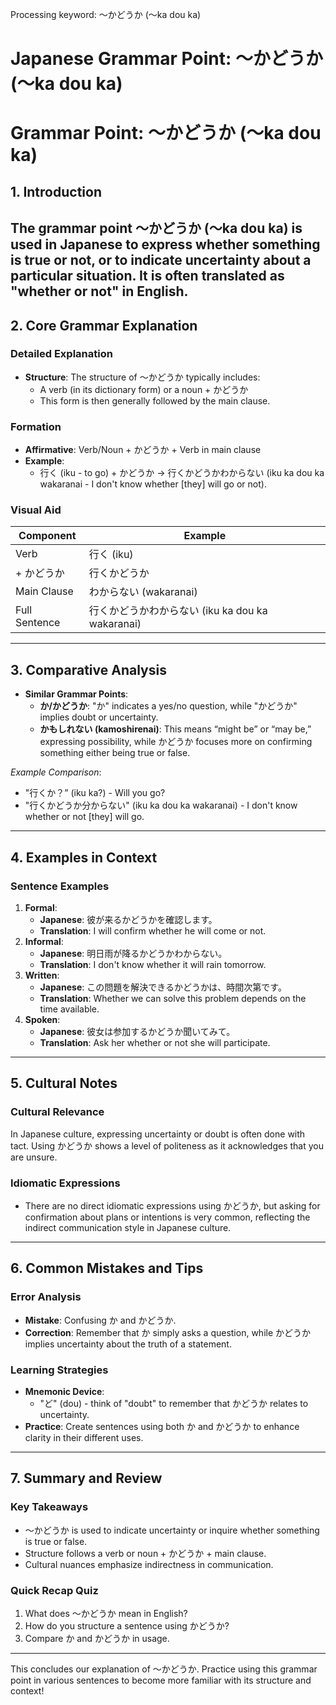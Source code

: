 Processing keyword: ～かどうか (〜ka dou ka)
# Japanese Grammar Point: ～かどうか (〜ka dou ka)
# Grammar Point: 〜かどうか (〜ka dou ka)
## 1. Introduction
The grammar point 〜かどうか (〜ka dou ka) is used in Japanese to express whether something is true or not, or to indicate uncertainty about a particular situation. It is often translated as "whether or not" in English.
---
## 2. Core Grammar Explanation
### Detailed Explanation
- **Structure**: The structure of 〜かどうか typically includes:
  - A verb (in its dictionary form) or a noun + かどうか
  - This form is then generally followed by the main clause.
### Formation
- **Affirmative**: Verb/Noun + かどうか + Verb in main clause
- **Example**: 
  - 行く (iku - to go) + かどうか → 行くかどうかわからない (iku ka dou ka wakaranai - I don't know whether [they] will go or not).
### Visual Aid
| Component   | Example                          |
|-------------|----------------------------------|
| Verb        | 行く (iku)                       |
| + かどうか  | 行くかどうか                     |
| Main Clause | わからない (wakaranai)          |
| Full Sentence | 行くかどうかわからない (iku ka dou ka wakaranai) |
---
## 3. Comparative Analysis
- **Similar Grammar Points**:
  - **か/かどうか**: "か" indicates a yes/no question, while "かどうか" implies doubt or uncertainty.
  - **かもしれない (kamoshirenai)**: This means “might be” or “may be,” expressing possibility, while かどうか focuses more on confirming something either being true or false.
  
*Example Comparison*:
- "行くか？” (iku ka?) - Will you go?
- "行くかどうか分からない" (iku ka dou ka wakaranai) - I don't know whether or not [they] will go.
---
## 4. Examples in Context
### Sentence Examples
1. **Formal**:
   - **Japanese**: 彼が来るかどうかを確認します。
   - **Translation**: I will confirm whether he will come or not.
2. **Informal**:
   - **Japanese**: 明日雨が降るかどうかわからない。
   - **Translation**: I don't know whether it will rain tomorrow.
3. **Written**:
   - **Japanese**: この問題を解決できるかどうかは、時間次第です。
   - **Translation**: Whether we can solve this problem depends on the time available.
4. **Spoken**:
   - **Japanese**: 彼女は参加するかどうか聞いてみて。
   - **Translation**: Ask her whether or not she will participate.
---
## 5. Cultural Notes
### Cultural Relevance
In Japanese culture, expressing uncertainty or doubt is often done with tact. Using かどうか shows a level of politeness as it acknowledges that you are unsure.
### Idiomatic Expressions
- There are no direct idiomatic expressions using かどうか, but asking for confirmation about plans or intentions is very common, reflecting the indirect communication style in Japanese culture.
---
## 6. Common Mistakes and Tips
### Error Analysis
- **Mistake**: Confusing か and かどうか.
- **Correction**: Remember that か simply asks a question, while かどうか implies uncertainty about the truth of a statement.
### Learning Strategies
- **Mnemonic Device**: 
  - "ど" (dou) - think of "doubt" to remember that かどうか relates to uncertainty.
- **Practice**: Create sentences using both か and かどうか to enhance clarity in their different uses.
---
## 7. Summary and Review
### Key Takeaways
- 〜かどうか is used to indicate uncertainty or inquire whether something is true or false.
- Structure follows a verb or noun + かどうか + main clause.
- Cultural nuances emphasize indirectness in communication.
### Quick Recap Quiz
1. What does 〜かどうか mean in English?
2. How do you structure a sentence using かどうか?
3. Compare か and かどうか in usage. 
---
This concludes our explanation of 〜かどうか. Practice using this grammar point in various sentences to become more familiar with its structure and context!
